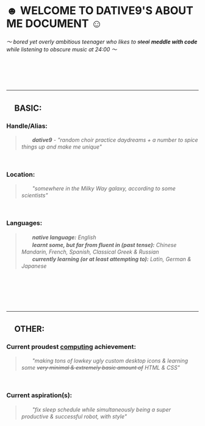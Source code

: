# ☻ WELCOME TO DATIVE9'S ABOUT ME DOCUMENT ☺︎ #


###### *〜 bored yet overly ambitious teenager who likes to <s>*steal*</s> ***meddle with code*** while listening to obscure music at 24:00 〜* ######


<br><br><br>


<hr>

## 　BASIC: ##



### **Handle/Alias:** ### 

> <i> 　　<b>dative9</b> - "random choir practice daydreams + a number to spice things up and make me unique" </i>


<br>


### **Location:** ### 

> <i> 　　"somewhere in the Milky Way galaxy, according to some scientists"</i>


<br>


### **Languages:** ### 

> <i> 　　**native language:** English
<br> 　　**learnt some, but far from fluent in (past tense):** Chinese Mandarin, French, Spanish, Classical Greek & Russian
<br> 　　**currently learning (or at least attempting to):** Latin, German & Japanese </i>


<br>



<br><br><br>

<hr>

## 　OTHER: ##


### **Current proudest <u>computing</u> achievement:** ### 

> <i> 　　"making tons of lowkey ugly custom desktop icons & learning some <s>very minimal & extremely basic amount of</s> HTML & CSS" </i>


<br>


### **Current aspiration(s):** ### 

> <i> 　　"fix sleep schedule while simultaneously being a super productive & successful robot, with style" </i>



<!---
dative9/dative9 is a ✨ special ✨ repository because its `README.md` (this file) appears on your GitHub profile.
You can click the Preview link to take a look at your changes.
--->
